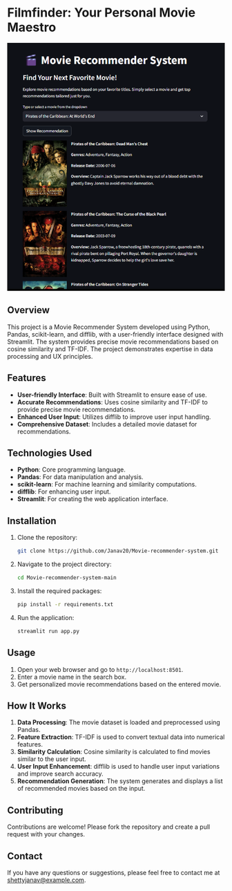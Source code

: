 # Filmfinder: Your Personal Movie Maestro 


![Screenshot](movie.png)

## Overview
This project is a Movie Recommender System developed using Python, Pandas, scikit-learn, and difflib, with a user-friendly interface designed with Streamlit. The system provides precise movie recommendations based on cosine similarity and TF-IDF. The project demonstrates expertise in data processing and UX principles.

## Features
- **User-friendly Interface**: Built with Streamlit to ensure ease of use.
- **Accurate Recommendations**: Uses cosine similarity and TF-IDF to provide precise movie recommendations.
- **Enhanced User Input**: Utilizes difflib to improve user input handling.
- **Comprehensive Dataset**: Includes a detailed movie dataset for recommendations.

## Technologies Used
- **Python**: Core programming language.
- **Pandas**: For data manipulation and analysis.
- **scikit-learn**: For machine learning and similarity computations.
- **difflib**: For enhancing user input.
- **Streamlit**: For creating the web application interface.

## Installation

1. Clone the repository:
    ```bash
    git clone https://github.com/Janav20/Movie-recommender-system.git
    ```
2. Navigate to the project directory:
    ```bash
    cd Movie-recommender-system-main
    ```
3. Install the required packages:
    ```bash
    pip install -r requirements.txt
    ```
4. Run the application:
    ```bash
    streamlit run app.py
    ```

## Usage
1. Open your web browser and go to `http://localhost:8501`.
2. Enter a movie name in the search box.
3. Get personalized movie recommendations based on the entered movie.

## How It Works
1. **Data Processing**: The movie dataset is loaded and preprocessed using Pandas.
2. **Feature Extraction**: TF-IDF is used to convert textual data into numerical features.
3. **Similarity Calculation**: Cosine similarity is calculated to find movies similar to the user input.
4. **User Input Enhancement**: difflib is used to handle user input variations and improve search accuracy.
5. **Recommendation Generation**: The system generates and displays a list of recommended movies based on the input.

## Contributing
Contributions are welcome! Please fork the repository and create a pull request with your changes.

## Contact
If you have any questions or suggestions, please feel free to contact me at [shettyjanav@example.com](shettyjanav@example.com).

